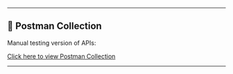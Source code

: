 
---

## 🧪 Postman Collection

Manual testing version of APIs:
 
[Click here to view Postman Collection](https://api-testing-6689.postman.co/workspace/e2bf8cc2-9d81-4a11-89e6-312e592b3963)

---


